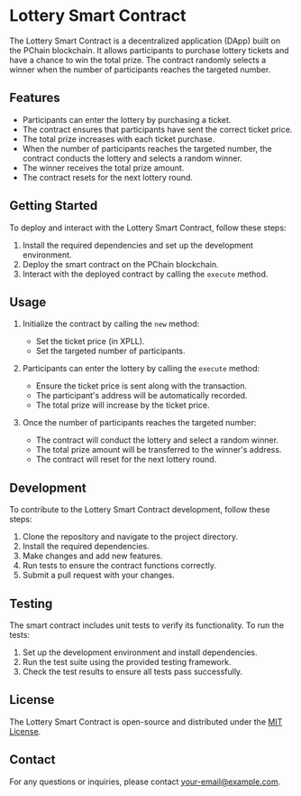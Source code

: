 # Lottery Smart Contract

The Lottery Smart Contract is a decentralized application (DApp) built on the PChain blockchain. It allows participants to purchase lottery tickets and have a chance to win the total prize. The contract randomly selects a winner when the number of participants reaches the targeted number.

## Features

- Participants can enter the lottery by purchasing a ticket.
- The contract ensures that participants have sent the correct ticket price.
- The total prize increases with each ticket purchase.
- When the number of participants reaches the targeted number, the contract conducts the lottery and selects a random winner.
- The winner receives the total prize amount.
- The contract resets for the next lottery round.

## Getting Started

To deploy and interact with the Lottery Smart Contract, follow these steps:

1. Install the required dependencies and set up the development environment.
2. Deploy the smart contract on the PChain blockchain.
3. Interact with the deployed contract by calling the `execute` method.

## Usage

1. Initialize the contract by calling the `new` method:

   - Set the ticket price (in XPLL).
   - Set the targeted number of participants.

2. Participants can enter the lottery by calling the `execute` method:

   - Ensure the ticket price is sent along with the transaction.
   - The participant's address will be automatically recorded.
   - The total prize will increase by the ticket price.

3. Once the number of participants reaches the targeted number:
   - The contract will conduct the lottery and select a random winner.
   - The total prize amount will be transferred to the winner's address.
   - The contract will reset for the next lottery round.

## Development

To contribute to the Lottery Smart Contract development, follow these steps:

1. Clone the repository and navigate to the project directory.
2. Install the required dependencies.
3. Make changes and add new features.
4. Run tests to ensure the contract functions correctly.
5. Submit a pull request with your changes.

## Testing

The smart contract includes unit tests to verify its functionality. To run the tests:

1. Set up the development environment and install dependencies.
2. Run the test suite using the provided testing framework.
3. Check the test results to ensure all tests pass successfully.

## License

The Lottery Smart Contract is open-source and distributed under the [MIT License](LICENSE).

## Contact

For any questions or inquiries, please contact [your-email@example.com](mailto:your-email@example.com).
